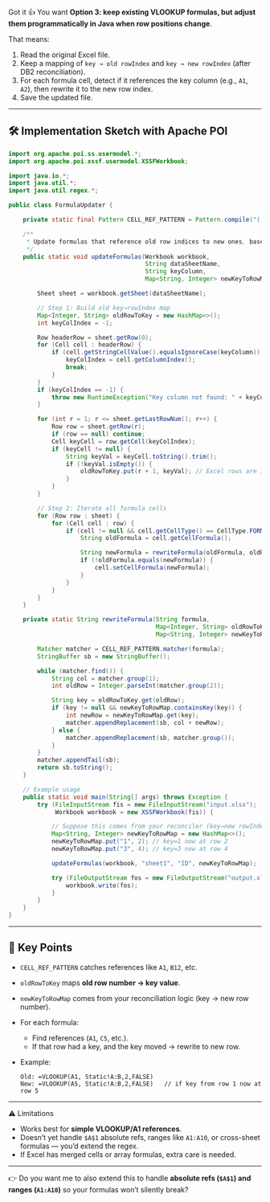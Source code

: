Got it 👍 You want **Option 3: keep existing VLOOKUP formulas, but adjust them programmatically in Java when row positions change**.

That means:

1. Read the original Excel file.
2. Keep a mapping of `key → old rowIndex` and `key → new rowIndex` (after DB2 reconciliation).
3. For each formula cell, detect if it references the key column (e.g., `A1`, `A2`), then rewrite it to the new row index.
4. Save the updated file.

---

## 🛠️ Implementation Sketch with Apache POI

```java
import org.apache.poi.ss.usermodel.*;
import org.apache.poi.xssf.usermodel.XSSFWorkbook;

import java.io.*;
import java.util.*;
import java.util.regex.*;

public class FormulaUpdater {

    private static final Pattern CELL_REF_PATTERN = Pattern.compile("([A-Z]+)(\\d+)");

    /**
     * Update formulas that reference old row indices to new ones, based on key mapping.
     */
    public static void updateFormulas(Workbook workbook,
                                      String dataSheetName,
                                      String keyColumn,
                                      Map<String, Integer> newKeyToRowMap) {

        Sheet sheet = workbook.getSheet(dataSheetName);

        // Step 1: Build old key→rowIndex map
        Map<Integer, String> oldRowToKey = new HashMap<>();
        int keyColIndex = -1;

        Row headerRow = sheet.getRow(0);
        for (Cell cell : headerRow) {
            if (cell.getStringCellValue().equalsIgnoreCase(keyColumn)) {
                keyColIndex = cell.getColumnIndex();
                break;
            }
        }
        if (keyColIndex == -1) {
            throw new RuntimeException("Key column not found: " + keyColumn);
        }

        for (int r = 1; r <= sheet.getLastRowNum(); r++) {
            Row row = sheet.getRow(r);
            if (row == null) continue;
            Cell keyCell = row.getCell(keyColIndex);
            if (keyCell != null) {
                String keyVal = keyCell.toString().trim();
                if (!keyVal.isEmpty()) {
                    oldRowToKey.put(r + 1, keyVal); // Excel rows are 1-based
                }
            }
        }

        // Step 2: Iterate all formula cells
        for (Row row : sheet) {
            for (Cell cell : row) {
                if (cell != null && cell.getCellType() == CellType.FORMULA) {
                    String oldFormula = cell.getCellFormula();

                    String newFormula = rewriteFormula(oldFormula, oldRowToKey, newKeyToRowMap);
                    if (!oldFormula.equals(newFormula)) {
                        cell.setCellFormula(newFormula);
                    }
                }
            }
        }
    }

    private static String rewriteFormula(String formula,
                                         Map<Integer, String> oldRowToKey,
                                         Map<String, Integer> newKeyToRowMap) {

        Matcher matcher = CELL_REF_PATTERN.matcher(formula);
        StringBuffer sb = new StringBuffer();

        while (matcher.find()) {
            String col = matcher.group(1);
            int oldRow = Integer.parseInt(matcher.group(2));

            String key = oldRowToKey.get(oldRow);
            if (key != null && newKeyToRowMap.containsKey(key)) {
                int newRow = newKeyToRowMap.get(key);
                matcher.appendReplacement(sb, col + newRow);
            } else {
                matcher.appendReplacement(sb, matcher.group());
            }
        }
        matcher.appendTail(sb);
        return sb.toString();
    }

    // Example usage
    public static void main(String[] args) throws Exception {
        try (FileInputStream fis = new FileInputStream("input.xlsx");
             Workbook workbook = new XSSFWorkbook(fis)) {

            // Suppose this comes from your reconciler (key→new rowIndex)
            Map<String, Integer> newKeyToRowMap = new HashMap<>();
            newKeyToRowMap.put("1", 2); // key=1 now at row 2
            newKeyToRowMap.put("3", 4); // key=3 now at row 4

            updateFormulas(workbook, "sheet1", "ID", newKeyToRowMap);

            try (FileOutputStream fos = new FileOutputStream("output.xlsx")) {
                workbook.write(fos);
            }
        }
    }
}
```

---

## 🔑 Key Points

* `CELL_REF_PATTERN` catches references like `A1`, `B12`, etc.
* `oldRowToKey` maps **old row number → key value**.
* `newKeyToRowMap` comes from your reconciliation logic (key → new row number).
* For each formula:

  * Find references (`A1`, `C5`, etc.).
  * If that row had a key, and the key moved → rewrite to new row.
* Example:

  ```
  Old: =VLOOKUP(A1, Static!A:B,2,FALSE)
  New: =VLOOKUP(A5, Static!A:B,2,FALSE)   // if key from row 1 now at row 5
  ```

---

⚠️ Limitations

* Works best for **simple VLOOKUP/A1 references**.
* Doesn’t yet handle `$A$1` absolute refs, ranges like `A1:A10`, or cross-sheet formulas — you’d extend the regex.
* If Excel has merged cells or array formulas, extra care is needed.

---

👉 Do you want me to also extend this to handle **absolute refs (`$A$1`) and ranges (`A1:A10`)** so your formulas won’t silently break?
